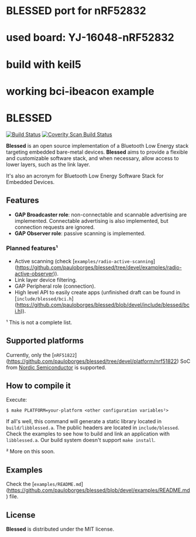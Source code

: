 #
# BLESSED port for nRF52832
# used board: YJ-16048-nRF52832
# build with keil5
# working bci-ibeacon example
#

# BLESSED

[![Build Status](https://travis-ci.org/pauloborges/blessed.svg?branch=devel)](https://travis-ci.org/pauloborges/blessed)
[![Coverity Scan Build Status](https://scan.coverity.com/projects/1390/badge.svg)](https://scan.coverity.com/projects/1390)

**Blessed** is an open source implementation of a Bluetooth Low Energy stack
targeting embedded bare-metal devices. **Blessed** aims to provide a flexible
and customizable software stack, and when necessary, allow access to lower
layers, such as the link layer.

It's also an acronym for Bluetooth Low Energy Software Stack for Embedded
Devices.

## Features

* **GAP Broadcaster role**: non-connectable and scannable advertising are
implemented. Connectable advertising is also implemented, but connection
requests are ignored.
* **GAP Observer role**: passive scanning is implemented.

### Planned features¹

* Active scanning (check [`examples/radio-active-scanning`]
(https://github.com/pauloborges/blessed/tree/devel/examples/radio-active-observer)).
* Link layer device filtering.
* GAP Peripheral role (connection).
* High level API to easily create apps (unfinished draft can be found in
[`include/blessed/bci.h`]
(https://github.com/pauloborges/blessed/blob/devel/include/blessed/bci.h)).

¹ This is not a complete list.

## Supported platforms

Currently, only the [`nRF51822`]
(https://github.com/pauloborges/blessed/tree/devel/platform/nrf51822) SoC from
[Nordic Semiconductor](https://www.nordicsemi.com/) is supported.

## How to compile it

Execute:

    $ make PLATFORM=your-platform <other configuration variables²>

If all's well, this command will generate a static library located in
`build/libblessed.a`. The public headers are located in `include/blessed`.
Check the examples to see how to build and link an application with
`libblessed.a`. Our build system doesn't support `make install`.

² More on this soon.

## Examples

Check the [`examples/README.md`]
(https://github.com/pauloborges/blessed/blob/devel/examples/README.md) file.

## License

**Blessed** is distributed under the MIT license.
